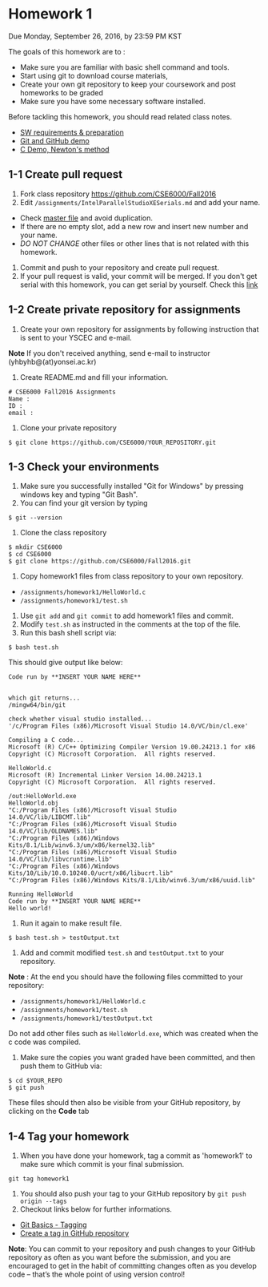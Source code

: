 # Homework 1
Due Monday, September 26, 2016, by 23:59 PM KST

The goals of this homework are to :
- Make sure you are familiar with basic shell command and tools.
- Start using git to download course materials,
- Create your own git repository to keep your coursework and post homeworks to be graded
- Make sure you have some necessary software installed.

Before tackling this homework, you should read related class notes.
- [SW requirements & preparation](slides/ec_siip_00.pdf)
- [Git and GitHub demo](slides/ec_siip_03.pdf)
- [C Demo, Newton's method](slides/ec_siip_04.pdf)

## 1-1 Create pull request
 1. Fork class repository https://github.com/CSE6000/Fall2016
 1. Edit `/assignments/IntelParallelStudioXESerials.md` and add your name.
  * Check [master file](https://github.com/CSE6000/Fall2016/blob/master/assignments/IntelParallelStudioXESerials.md) and avoid duplication.
  * If there are no empty slot, add a new row and insert new number and your name.
  * *DO NOT CHANGE* other files or other lines that is not related with this homework.
 1. Commit and push to your repository and create pull request.
 1. If your pull request is valid, your commit will be merged.
If you don't get serial with this homework, you can get serial by yourself. Check this [link](https://software.intel.com/en-us/qualify-for-free-software/student)

## 1-2 Create private repository for assignments
 1. Create your own repository for assignments by following instruction that is sent to your YSCEC and e-mail.

 **Note** If you don't received anything, send e-mail to instructor (yhbyhb@(at)yonsei.ac.kr)
 1. Create README.md and fill your information.

 ```
 # CSE6000 Fall2016 Assignments
 Name : 
 ID : 
 email : 
 ```

 1. Clone your private repository
 ```
 $ git clone https://github.com/CSE6000/YOUR_REPOSITORY.git
 ```

## 1-3 Check your environments
 1. Make sure you successfully installed "Git for Windows" by pressing windows key and typing "Git Bash".
 1. You can find your git version by typing

 ```
 $ git --version
 ```

 1. Clone the class repository

 ```
 $ mkdir CSE6000
 $ cd CSE6000
 $ git clone https://github.com/CSE6000/Fall2016.git
 ```

 1. Copy homework1 files from class repository to your own repository.
  * `/assignments/homework1/HelloWorld.c`
  * `/assignments/homework1/test.sh`
 1. Use `git add` and `git commit` to add homework1 files and commit.
 1. Modify `test.sh` as instructed in the comments at the top of the file.
 1. Run this bash shell script via:

 ```
 $ bash test.sh
 ```
 This should give output like below:
 ```
 Code run by **INSERT YOUR NAME HERE** 
 

 which git returns...
 /mingw64/bin/git 

 check whether visual studio installed...
 '/c/Program Files (x86)/Microsoft Visual Studio 14.0/VC/bin/cl.exe' 

 Compiling a C code...
 Microsoft (R) C/C++ Optimizing Compiler Version 19.00.24213.1 for x86
 Copyright (C) Microsoft Corporation.  All rights reserved. 

 HelloWorld.c
 Microsoft (R) Incremental Linker Version 14.00.24213.1
 Copyright (C) Microsoft Corporation.  All rights reserved. 

 /out:HelloWorld.exe
 HelloWorld.obj
 "C:/Program Files (x86)/Microsoft Visual Studio 14.0/VC/lib/LIBCMT.lib"
 "C:/Program Files (x86)/Microsoft Visual Studio 14.0/VC/lib/OLDNAMES.lib"
 "C:/Program Files (x86)/Windows Kits/8.1/Lib/winv6.3/um/x86/kernel32.lib"
 "C:/Program Files (x86)/Microsoft Visual Studio 14.0/VC/lib/libvcruntime.lib"
 "C:/Program Files (x86)/Windows Kits/10/Lib/10.0.10240.0/ucrt/x86/libucrt.lib"
 "C:/Program Files (x86)/Windows Kits/8.1/Lib/winv6.3/um/x86/uuid.lib" 

 Running HelloWorld
 Code run by **INSERT YOUR NAME HERE**
 Hello world!
 ```
 1. Run it again to make result file.

 ```
 $ bash test.sh > testOutput.txt
 ```
 1. Add and commit modified `test.sh` and `testOutput.txt` to your repository.

 **Note** : At the end you should have the following files committed to your repository:
  * `/assignments/homework1/HelloWorld.c`
  * `/assignments/homework1/test.sh`
  * `/assignments/homework1/testOutput.txt`

 Do not add other files such as `HelloWorld.exe`, which was created when the c code was compiled.

 1. Make sure the copies you want graded have been committed, and then push them to GitHub via:

 ```
 $ cd $YOUR_REPO
 $ git push
 ```
 These files should then also be visible from your GitHub repository, by clicking on the **Code** tab

## 1-4 Tag your homework
 1. When you have done your homework, tag a commit as 'homework1' to make sure which commit is your final submission.

 ```
 git tag homework1
 ```
 1. You should also push your tag to your GitHub repository by `git push origin --tags`
 1. Checkout links below for further informations.
  - [Git Basics - Tagging](https://git-scm.com/book/en/v2/Git-Basics-Tagging)
  - [Create a tag in GitHub repository](http://stackoverflow.com/questions/18216991/create-a-tag-in-github-repository)

**Note**: You can commit to your repository and push changes to your GitHub repository as often as you want before the submission, and you are encouraged to get in the habit of committing changes often as you develop code – that’s the whole point of using version control!

